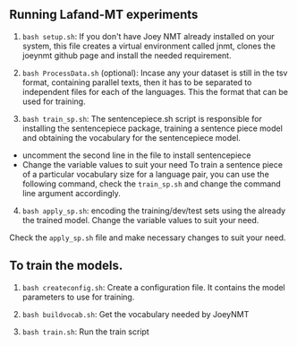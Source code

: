 ## Running Lafand-MT experiments

1. `bash setup.sh`:
If you don't have Joey NMT already installed on your system, this file creates a virtual environment called jnmt, clones the joeynmt github page and install the needed requirement. 

2. `bash ProcessData.sh` (optional):
Incase any your dataset is still in the tsv format, containing parallel texts, then it has to be separated to independent files for each of the languages. This the format that can be used for training. 

3. `bash train_sp.sh`:
The sentencepiece.sh script is responsible for installing the sentencepiece package, training a sentence piece model and obtaining the vocabulary for the sentencepiece model. 
 - uncomment the second line in the file to install sentencepiece
 - Change the variable values to suit your need
To train a sentence piece of a particular vocabulary size for a language pair, you can use the following command, check the `train_sp.sh` and change the command line argument accordingly. 

4. `bash apply_sp.sh`:
encoding the training/dev/test sets using the already the trained model. 
Change the variable values to suit your need. 

Check the `apply_sp.sh` file and make necessary changes to suit your need.

## To train the models. 
1. `bash createconfig.sh`: Create a configuration file. It contains the model parameters to use for training.

2. `bash buildvocab.sh`: Get the vocabulary needed by JoeyNMT

3. `bash train.sh`: Run the train script



 


